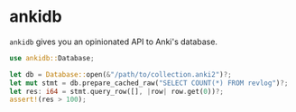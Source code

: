 # ankidb

`ankidb` gives you an opinionated API to Anki's database.

```rust
use ankidb::Database;

let db = Database::open(&"/path/to/collection.anki2")?;
let mut stmt = db.prepare_cached_raw("SELECT COUNT(*) FROM revlog")?;
let res: i64 = stmt.query_row([], |row| row.get(0))?;
assert!(res > 100);
```
